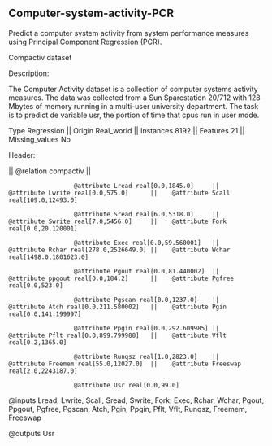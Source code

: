 ## Computer-system-activity-PCR
Predict a computer system activity from system performance measures using Principal Component Regression (PCR).

Compactiv dataset

Description:

The Computer Activity dataset is a collection of computer systems activity measures. The data was collected from a Sun Sparcstation 20/712 with 128 Mbytes of memory running in a multi-user university department. The task is to predict de variable usr, the portion of time that cpus run in user mode.


Type 			      Regression    ||    Origin 			    Real_world     ||   Instances 		    8192    ||    Features 	      21            ||    Missing_values 	No


Header:

||  @relation compactiv   ||


                      @attribute Lread real[0.0,1845.0]     ||    @attribute Lwrite real[0.0,575.0]      ||    @attribute Scall real[109.0,12493.0]

                      @attribute Sread real[6.0,5318.0]     ||    @attribute Swrite real[7.0,5456.0]     ||    @attribute Fork real[0.0,20.120001]
                      
                      @attribute Exec real[0.0,59.560001]   ||    @attribute Rchar real[278.0,2526649.0] ||    @attribute Wchar real[1498.0,1801623.0]
                      
                      @attribute Pgout real[0.0,81.440002]  ||    @attribute ppgout real[0.0,184.2]      ||    @attribute Pgfree real[0.0,523.0]
                      
                      @attribute Pgscan real[0.0,1237.0]    ||    @attribute Atch real[0.0,211.580002]   ||    @attribute Pgin real[0.0,141.199997]
                      
                      @attribute Ppgin real[0.0,292.609985] ||    @attribute Pflt real[0.0,899.799988]   ||    @attribute Vflt real[0.2,1365.0]
                      
                      @attribute Runqsz real[1.0,2823.0]    ||    @attribute Freemem real[55.0,12027.0]  ||    @attribute Freeswap real[2.0,2243187.0]
                      
                      @attribute Usr real[0.0,99.0] 

@inputs Lread, Lwrite, Scall, Sread, Swrite, Fork, Exec, Rchar, Wchar, Pgout, Ppgout, Pgfree, Pgscan, Atch, Pgin, Ppgin, Pflt, Vflt, Runqsz, Freemem, Freeswap

@outputs Usr
